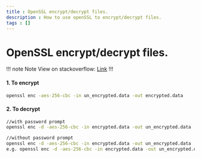 ```yaml
---
title : OpenSSL encrypt/decrypt files.
description : How to use openSSL to encrypt/decrypt files.
tags : []
---
```


# OpenSSL encrypt/decrypt files.

!!! note Note
View on stackoverflow: [Link](https://stackoverflow.com/questions/16056135/how-to-use-openssl-to-encrypt-decrypt-files)
!!!

#### 1. To encrypt
```bash
openssl enc -aes-256-cbc -in un_encrypted.data -out encrypted.data
```

#### 2. To decrypt
```bash
//with password prompt
openssl enc -d -aes-256-cbc -in encrypted.data -out un_encrypted.data

//without password prompt
openssl enc -d -aes-256-cbc -in encrypted.data -out un_encrypted.data -k [MyPassword]
e.g. openssl enc -d -aes-256-cbc -in encrypted.data -out un_encrypted.data -k 123456789
```